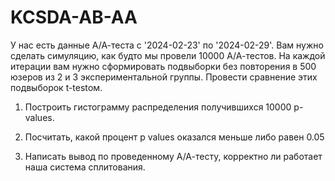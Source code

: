 # KCSDA-AB-AA

У нас есть данные А/А-теста с '2024-02-23' по '2024-02-29'. Вам нужно сделать симуляцию, как будто мы провели 10000 А/А-тестов. На каждой итерации вам нужно сформировать подвыборки без повторения в 500 юзеров из 2 и 3 экспериментальной группы. Провести сравнение этих подвыборок t-testом.

1. Построить гистограмму распределения получившихся 10000 p-values.

2. Посчитать, какой процент p values оказался меньше либо равен 0.05

3. Написать вывод по проведенному А/А-тесту, корректно ли работает наша система сплитования.
